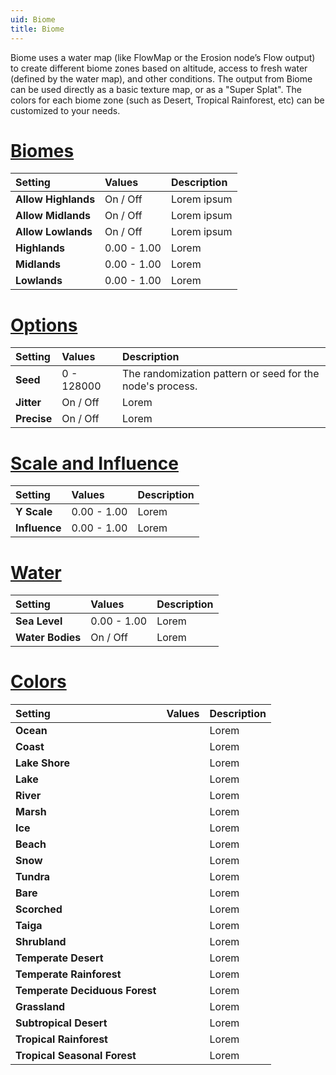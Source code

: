 ```yaml
---
uid: Biome
title: Biome
---
```


Biome uses a water map (like FlowMap or the Erosion node’s Flow output) to create different biome zones based on altitude, access to fresh water (defined by the water map), and other conditions. The output from Biome can be used directly as a basic texture map, or as a "Super Splat". The colors for each biome zone (such as Desert, Tropical Rainforest, etc) can be customized to your needs.

# [Biomes](#tab/tabid-a)
| Setting                        | Values      | Description                                               |
| :----------------------------- | :---------- | :-------------------------------------------------------- |
| **Allow Highlands**            | On / Off    | Lorem ipsum                                               |
| **Allow Midlands**             | On / Off    | Lorem ipsum                                               |
| **Allow Lowlands**             | On / Off    | Lorem ipsum                                               |
| **Highlands**                  | 0.00 - 1.00 | Lorem                                                     |
| **Midlands**                   | 0.00 - 1.00 | Lorem                                                     |
| **Lowlands**                   | 0.00 - 1.00 | Lorem                                                     |

# [Options](#tab/tabid-b)
| Setting                        | Values      | Description                                               |
| :----------------------------- | :---------- | :-------------------------------------------------------- |
| **Seed**                       | 0 - 128000  | The randomization pattern or seed for the node's process. |
| **Jitter**                     | On / Off    | Lorem                                                     |
| **Precise**                    | On / Off    | Lorem                                                     |

# [Scale and Influence](#tab/tabid-c)
| Setting                        | Values      | Description                                               |
| :----------------------------- | :---------- | :-------------------------------------------------------- |
| **Y Scale**                    | 0.00 - 1.00 | Lorem                                                     |
| **Influence**                  | 0.00 - 1.00 | Lorem                                                     |

# [Water](#tab/tabid-d)
| Setting                        | Values      | Description                                               |
| :----------------------------- | :---------- | :-------------------------------------------------------- |
| **Sea Level**                  | 0.00 - 1.00 | Lorem                                                     |
| **Water Bodies**               | On / Off    | Lorem                                                     |

# [Colors](#tab/tabid-e)
| Setting                        | Values      | Description                                               |
| :----------------------------- | :---------- | :-------------------------------------------------------- |
| **Ocean**                      |             | Lorem                                                     |
| **Coast**                      |             | Lorem                                                     |
| **Lake Shore**                 |             | Lorem                                                     |
| **Lake**                       |             | Lorem                                                     |
| **River**                      |             | Lorem                                                     |
| **Marsh**                      |             | Lorem                                                     |
| **Ice**                        |             | Lorem                                                     |
| **Beach**                      |             | Lorem                                                     |
| **Snow**                       |             | Lorem                                                     |
| **Tundra**                     |             | Lorem                                                     |
| **Bare**                       |             | Lorem                                                     |
| **Scorched**                   |             | Lorem                                                     |
| **Taiga**                      |             | Lorem                                                     |
| **Shrubland**                  |             | Lorem                                                     |
| **Temperate Desert**           |             | Lorem                                                     |
| **Temperate Rainforest**       |             | Lorem                                                     |
| **Temperate Deciduous Forest** |             | Lorem                                                     |
| **Grassland**                  |             | Lorem                                                     |
| **Subtropical Desert**         |             | Lorem                                                     |
| **Tropical Rainforest**        |             | Lorem                                                     |
| **Tropical Seasonal Forest**   |             | Lorem                                                     |



